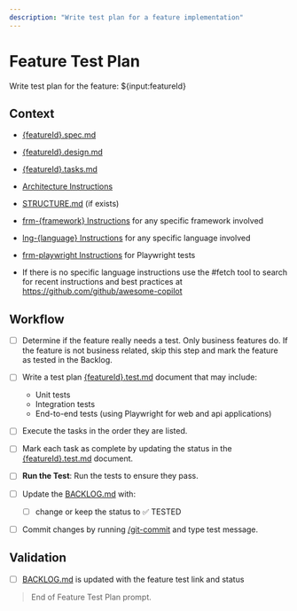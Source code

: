 ```yaml
---
description: "Write test plan for a feature implementation"
---
```


# Feature Test Plan

Write test plan for the feature: ${input:featureId}

## Context

- [{featureId}.spec.md](/docs/feats/{featureId}.spec.md)
- [{featureId}.design.md](/docs/feats/{featureId}.design.md)
- [{featureId}.tasks.md](/docs/feats/{featureId}.tasks.md)
- [Architecture Instructions](/.github/instructions/architecture.instructions.md)
- [STRUCTURE.md](/docs/STRUCTURE.md) (if exists)
- [frm-{framework} Instructions](/.github/instructions/frm-{framework}.instructions.md) for any specific framework involved
- [lng-{language} Instructions](/.github/instructions/lng-{language}.instructions.md) for any specific language involved
- [frm-playwright Instructions](/.github/instructions/frm-playwright.instructions.md) for Playwright tests

- If there is no specific language instructions use the #fetch tool to search for recent instructions and best practices at https://github.com/github/awesome-copilot

## Workflow

- [ ] Determine if the feature really needs a test. Only business features do. If the feature is not business related, skip this step and mark the feature as tested in the Backlog.

- [ ] Write a test plan [{featureId}.test.md](/docs/backlog/{featureId}.test.md) document that may include:
  - Unit tests
  - Integration tests
  - End-to-end tests (using Playwright for web and api applications)

- [ ] Execute the tasks in the order they are listed.

- [ ] Mark each task as complete by updating the status in the [{featureId}.test.md](/docs/backlog/{featureId}.test.md) document.

- [ ] **Run the Test**: Run the tests to ensure they pass.

- [ ] Update the [BACKLOG.md](/docs/BACKLOG.md) with:
  - [ ] change or keep the status to ✅ TESTED

- [ ] Commit changes by running [/git-commit](/.github/prompts/git-commit.prompt.md) and type test message.

## Validation

- [ ] [BACKLOG.md](/docs/BACKLOG.md) is updated with the feature test link and status

> End of Feature Test Plan prompt.